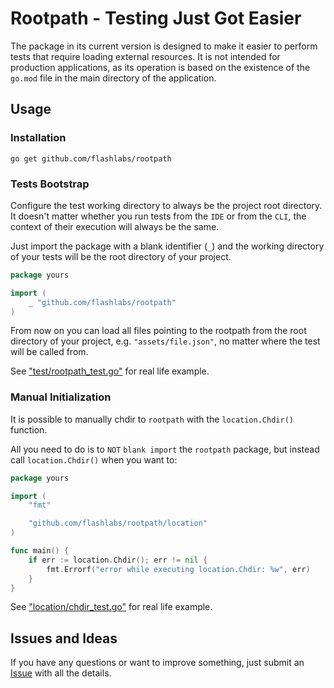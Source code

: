 # Rootpath - Testing Just Got Easier

The package in its current version is designed to make it easier to perform tests
that require loading external resources. It is not intended for production applications,
as its operation is based on the existence of the `go.mod` file in the main directory of the application.

## Usage

### Installation

```shell
go get github.com/flashlabs/rootpath
```

### Tests Bootstrap

Configure the test working directory to always be the project root directory. It doesn't matter whether you run tests
from the `IDE` or from the `CLI`, the context of their execution will always be the same.

Just import the package with a blank identifier (`_`) and the working directory of your tests 
will be the root directory of your project.

```go
package yours

import (
    _ "github.com/flashlabs/rootpath"
)
```

From now on you can load all files pointing to the rootpath from the root directory of your project, 
e.g. `"assets/file.json"`, no matter where the test will be called from.

See ["test/rootpath_test.go"](https://github.com/flashlabs/rootpath/blob/main/test/rootpath_test.go) for real life example.

### Manual Initialization

It is possible to manually chdir to `rootpath` with the `location.Chdir()` function.

All you need to do is to `NOT` `blank import` the `rootpath` package,
but instead call `location.Chdir()` when you want to:

```go
package yours

import (
	"fmt"

	"github.com/flashlabs/rootpath/location"
)

func main() {
	if err := location.Chdir(); err != nil {
		fmt.Errorf("error while executing location.Chdir: %w", err)
	}
}
```

See ["location/chdir_test.go"](https://github.com/flashlabs/rootpath/blob/main/location/chdir_test.go) for real life example.

## Issues and Ideas

If you have any questions or want to improve something, just submit 
an [Issue](https://github.com/flashlabs/rootpath/issues) with all the details.
